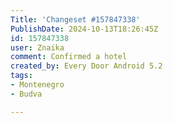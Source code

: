 ```yaml
---
Title: 'Changeset #157847338'
PublishDate: 2024-10-13T18:26:45Z
id: 157847338
user: Znaika
comment: Confirmed a hotel
created_by: Every Door Android 5.2
tags:
- Montenegro
- Budva

---
```

